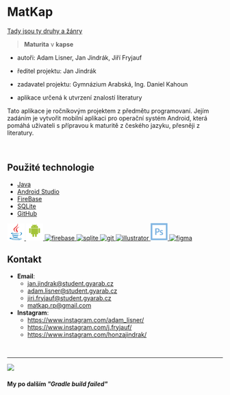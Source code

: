 # **MatKap**
<a href="https://rozbor-dila.cz/literarni-zanry-literatura/">Tady jsou ty druhy a žánry</a>
> **Maturita** v **kapse**
- autoři: Adam Lisner, Jan Jindrák, Jiří Fryjauf
- ředitel projektu: Jan Jindrák
- zadavatel projektu: Gymnázium Arabská, Ing. Daniel Kahoun

- aplikace určená k utvrzení znalostí literatury

Tato aplikace je ročníkovým projektem z předmětu programovaní. Jejím zadáním je vytvořit mobilní aplikaci pro operační systém Android, která pomáhá uživateli s přípravou k maturitě z českého jazyku, přesněji z literatury.

<br> 

## Použité technologie
- [Java](https://www.java.com/en/)
- [Android Studio](https://developer.android.com/studio)
- [FireBase](https://firebase.google.com/)
- [SQLite](https://www.sqlite.org/index.html)
- [GitHub](https://www.github.com/)
<p align="left">
  <a href="https://www.java.com" target="_blank" rel="noreferrer"> <img src="https://raw.githubusercontent.com/devicons/devicon/master/icons/java/java-original.svg" alt="java" width="40" height="40"/> </a><a href="https://developer.android.com" target="_blank" rel="noreferrer"> <img src="https://raw.githubusercontent.com/devicons/devicon/master/icons/android/android-original-wordmark.svg" alt="android" width="40" height="40"/> </a>
   <a href="https://firebase.google.com/" target="_blank" rel="noreferrer"> <img src="https://www.vectorlogo.zone/logos/firebase/firebase-icon.svg" alt="firebase" width="40" height="40"/> </a> 
   <a href="https://www.sqlite.org/" target="_blank" rel="noreferrer"> <img src="https://www.vectorlogo.zone/logos/sqlite/sqlite-icon.svg" alt="sqlite" width="40" height="40"/> </a>
  <a href="https://git-scm.com/" target="_blank" rel="noreferrer"> <img src="https://www.vectorlogo.zone/logos/git-scm/git-scm-icon.svg" alt="git" width="40" height="40"/> </a> <a href="https://www.adobe.com/in/products/illustrator.html" target="_blank" rel="noreferrer"> <img src="https://www.vectorlogo.zone/logos/adobe_illustrator/adobe_illustrator-icon.svg" alt="illustrator" width="40" height="40"/> </a>  
  <a href="https://www.photoshop.com/en" target="_blank" rel="noreferrer"> <img src="https://raw.githubusercontent.com/devicons/devicon/master/icons/photoshop/photoshop-line.svg" alt="photoshop" width="40" height="40"/> </a>
  <a href="https://www.figma.com/" target="_blank" rel="noreferrer"> <img src="https://www.vectorlogo.zone/logos/figma/figma-icon.svg" alt="figma" width="40" height="40"/> </a>
  </p>
  



## Kontakt
- **Email**: 
  - jan.jindrak@student.gyarab.cz
  - adam.lisner@student.gyarab.cz
  - jiri.fryjauf@student.gyarab.cz
  - matkap.rp@gmail.com
- **Instagram**:
  - https://www.instagram.com/adam_lisner/
  - https://www.instagram.com/j.fryjauf/
  - https://www.instagram.com/honzajindrak/

<br><hr>
![](https://c.tenor.com/gHHfz-V4P78AAAAd/rickandmorty.gif)
#### My po dalším *"Gradle build failed"*
